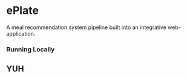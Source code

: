 # ePlate
A meal recommendation system pipeline built into an integrative web-application.

### Running Locally
## YUH
